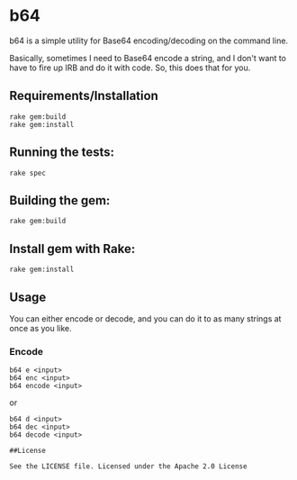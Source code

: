 # b64

b64 is a simple utility for Base64 encoding/decoding on the command line.

Basically, sometimes I need to Base64 encode a string, and I don't want to have to fire up IRB and do it with code. So, this does that for you.

## Requirements/Installation

```
rake gem:build
rake gem:install
```

## Running the tests:

```rake spec```

## Building the gem:

```rake gem:build```

## Install gem with Rake:

```rake gem:install```

## Usage

You can either encode or decode, and you can do it to as many strings at once as you like.

### Encode

```
b64 e <input>
b64 enc <input>
b64 encode <input>
```

or

```
b64 d <input>
b64 dec <input>
b64 decode <input>

##License

See the LICENSE file. Licensed under the Apache 2.0 License
